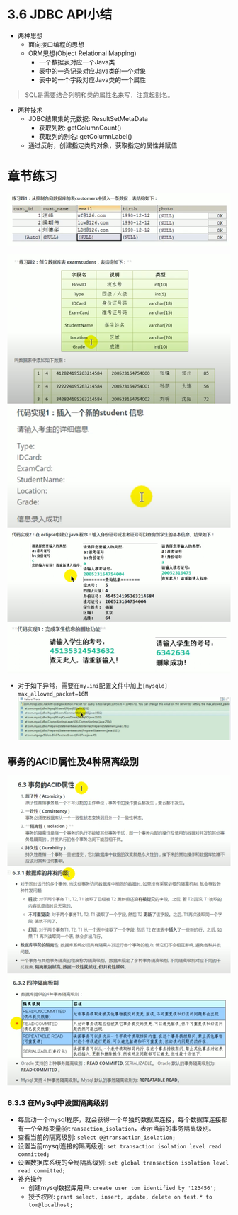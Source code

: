 # 3.6 JDBC API小结

- 两种思想
    - 面向接口编程的思想
    - ORM思想(Object Relational Mapping)
        - 一个数据表对应一个Java类
        - 表中的一条记录对应Java类的一个对象
        - 表中的一个字段对应Java类的一个属性

> SQL是需要结合列明和类的属性名来写，注意起别名。

- 两种技术
    - JDBC结果集的元数据: ResultSetMetaData
        - 获取列数: getColumnCount()
        - 获取列的别名: getColumnLabel()
    - 通过反射，创建指定类的对象，获取指定的属性并赋值

# 章节练习

![img.png](images/exer1.png)

![img.png](images/exer2_a.png)
![img_1.png](images/exer2_b.png)
![img_2.png](images/exer2_c.png)
![img.png](images/exer2_d.png)

- 对于如下异常，需要在`my.ini`配置文件中加上`[mysqld] max_allowed_packet=16M`
  ![img.png](images/blob_insert_exception.png)

## 事务的ACID属性及4种隔离级别

![img.png](images/acid_a.png)
![img_1.png](images/acid_b.png)
![img_2.png](images/acid_c.png)

### 6.3.3 在MySql中设置隔离级别

- 每启动一个mysql程序，就会获得一个单独的数据库连接，每个数据库连接都有一个全局变量`@@transaction_isolation`，表示当前的事务隔离级别。
- 查看当前的隔离级别: `select @@transaction_isolation;`
- 设置当前mysql连接的隔离级别: `set transaction isolation level read committed;`
- 设置数据库系统的全局隔离级别: `set global transaction isolation level read committed;`
- 补充操作
    - 创建mysql数据库用户: `create user tom identified by '123456';`
    - 授予权限: `grant select, insert, update, delete on test.* to tom@localhost;`
